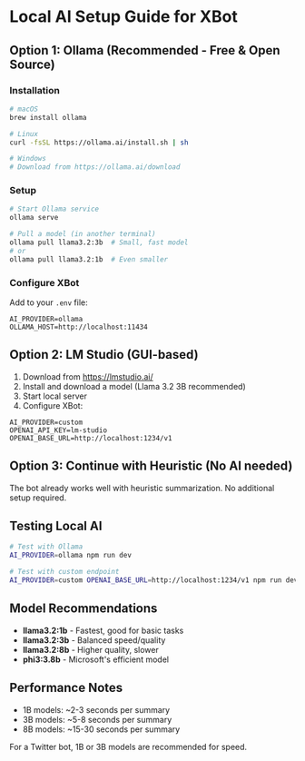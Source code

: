 # Local AI Setup Guide for XBot

## Option 1: Ollama (Recommended - Free & Open Source)

### Installation
```bash
# macOS
brew install ollama

# Linux
curl -fsSL https://ollama.ai/install.sh | sh

# Windows
# Download from https://ollama.ai/download
```

### Setup
```bash
# Start Ollama service
ollama serve

# Pull a model (in another terminal)
ollama pull llama3.2:3b  # Small, fast model
# or
ollama pull llama3.2:1b  # Even smaller
```

### Configure XBot
Add to your `.env` file:
```env
AI_PROVIDER=ollama
OLLAMA_HOST=http://localhost:11434
```

## Option 2: LM Studio (GUI-based)

1. Download from https://lmstudio.ai/
2. Install and download a model (Llama 3.2 3B recommended)
3. Start local server
4. Configure XBot:
```env
AI_PROVIDER=custom
OPENAI_API_KEY=lm-studio
OPENAI_BASE_URL=http://localhost:1234/v1
```

## Option 3: Continue with Heuristic (No AI needed)

The bot already works well with heuristic summarization. No additional setup required.

## Testing Local AI

```bash
# Test with Ollama
AI_PROVIDER=ollama npm run dev

# Test with custom endpoint
AI_PROVIDER=custom OPENAI_BASE_URL=http://localhost:1234/v1 npm run dev
```

## Model Recommendations

- **llama3.2:1b** - Fastest, good for basic tasks
- **llama3.2:3b** - Balanced speed/quality
- **llama3.2:8b** - Higher quality, slower
- **phi3:3.8b** - Microsoft's efficient model

## Performance Notes

- 1B models: ~2-3 seconds per summary
- 3B models: ~5-8 seconds per summary  
- 8B models: ~15-30 seconds per summary

For a Twitter bot, 1B or 3B models are recommended for speed.
